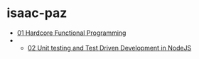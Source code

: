 # isaac-paz
- [01 Hardcore Functional Programming](https://github.com/Unosquare-CoE-JavaScript/isaac-paz/tree/01/hardcore-functional-programming/javascript/01%20hardcore-functional-programming)
- - [02 Unit testing and Test Driven Development in NodeJS](https://github.com/Unosquare-CoE-JavaScript/isaac-paz/tree/02-TDD-NodeJS/javascript/02%20Unit%20testing%20and%20Test%20Driven%20Development%20in%20NodeJS)